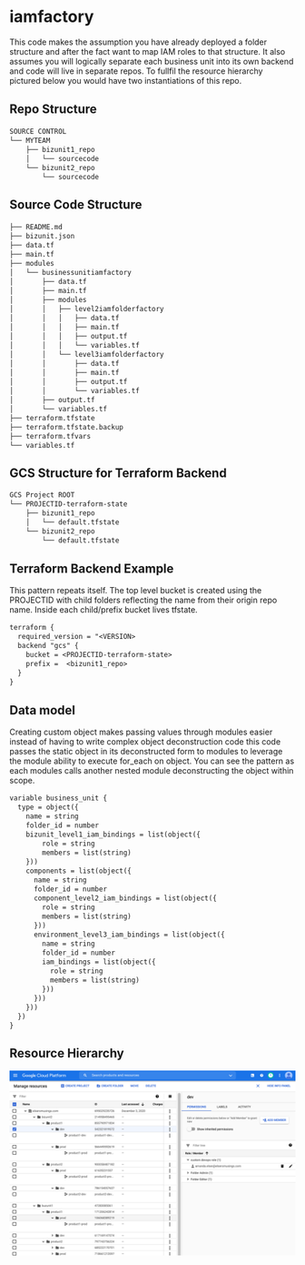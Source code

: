 # iamfactory
This code makes the assumption you have already deployed a folder structure and after the fact want to map IAM roles to that structure. It also assumes you will logically separate each business unit into its own backend and code will live in separate repos. To fullfil the resource hierarchy pictured below you would have two instantiations of this repo.

## Repo Structure
```
SOURCE CONTROL
└── MYTEAM
    ├── bizunit1_repo
    │   └── sourcecode
    └── bizunit2_repo
        └── sourcecode
```

## Source Code Structure
```
├── README.md
├── bizunit.json
├── data.tf
├── main.tf
├── modules
│   └── businessunitiamfactory
│       ├── data.tf
│       ├── main.tf
│       ├── modules
│       │   ├── level2iamfolderfactory
│       │   │   ├── data.tf
│       │   │   ├── main.tf
│       │   │   ├── output.tf
│       │   │   └── variables.tf
│       │   └── level3iamfolderfactory
│       │       ├── data.tf
│       │       ├── main.tf
│       │       ├── output.tf
│       │       └── variables.tf
│       ├── output.tf
│       └── variables.tf
├── terraform.tfstate
├── terraform.tfstate.backup
├── terraform.tfvars
└── variables.tf
```

## GCS Structure for Terraform Backend
```
GCS Project ROOT
└── PROJECTID-terraform-state
    ├── bizunit1_repo
    │   └── default.tfstate
    └── bizunit2_repo
        └── default.tfstate
```

## Terraform Backend Example
This pattern repeats itself. The top level bucket is created using the PROJECTID with child folders reflecting the name from their origin repo name. Inside each child/prefix bucket lives tfstate.
```
terraform {
  required_version = "<VERSION>
  backend "gcs" {
    bucket = <PROJECTID-terraform-state>
    prefix =  <bizunit1_repo>
  }
}
```

## Data model
Creating custom object makes passing values through modules easier instead of having to write complex object deconstruction code this code passes the static object in its deconstructed form to modules to leverage the module ability to execute for_each on object. You can see the pattern as each modules calls another nested module deconstructing the object within scope.
```
variable business_unit {
  type = object({
    name = string
    folder_id = number
    bizunit_level1_iam_bindings = list(object({
        role = string
        members = list(string)
    }))
    components = list(object({
      name = string
      folder_id = number
      component_level2_iam_bindings = list(object({
        role = string
        members = list(string)
      }))
      environment_level3_iam_bindings = list(object({
        name = string
        folder_id = number
        iam_bindings = list(object({
          role = string
          members = list(string)
        }))
      }))
    }))
  })
}
```

## Resource Hierarchy
![Resource Hierarchy](./resource_hierarchy.png)